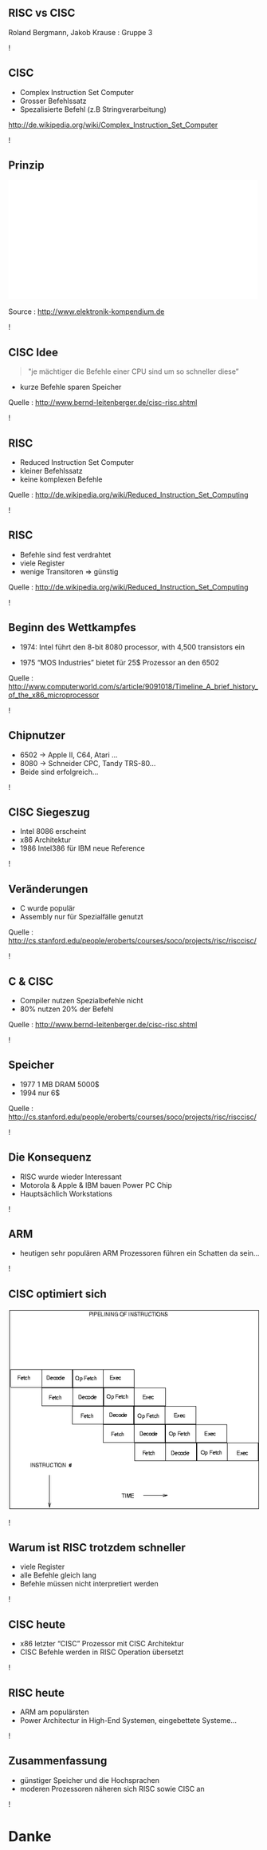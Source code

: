 ## RISC vs CISC

Roland Bergmann, Jakob Krause : Gruppe 3

!


## CISC

* Complex Instruction Set Computer
* Grosser Befehlssatz
* Spezalisierte Befehl (z.B Stringverarbeitung)

 http://de.wikipedia.org/wiki/Complex_Instruction_Set_Computer

!

## Prinzip 
![CISC](04122811.gif)

Source : http://www.elektronik-kompendium.de

!

## CISC Idee

> "je mächtiger die Befehle einer CPU sind um so schneller diese”

- kurze Befehle sparen Speicher

Quelle : http://www.bernd-leitenberger.de/cisc-risc.shtml

!

## RISC

- Reduced Instruction Set Computer
- kleiner Befehlssatz
- keine komplexen Befehle

 Quelle : http://de.wikipedia.org/wiki/Reduced_Instruction_Set_Computing

!

## RISC

- Befehle sind fest verdrahtet
- viele Register
- wenige Transitoren => günstig

 Quelle : http://de.wikipedia.org/wiki/Reduced_Instruction_Set_Computing

!



## Beginn des Wettkampfes

- 1974: Intel führt den  8-bit 8080 processor, with 4,500 transistors ein

- 1975 “MOS Industries” bietet für 25$ Prozessor an den 6502


Quelle : http://www.computerworld.com/s/article/9091018/Timeline_A_brief_history_of_the_x86_microprocessor

!

## Chipnutzer 

- 6502 → Apple II, C64, Atari …
- 8080 → Schneider CPC, Tandy TRS-80...
- Beide sind erfolgreich...

!

## CISC Siegeszug

- Intel 8086 erscheint
- x86 Architektur
- 1986  Intel386 für IBM neue Reference

!


## Veränderungen

- C wurde populär
- Assembly nur für Spezialfälle genutzt

Quelle : http://cs.stanford.edu/people/eroberts/courses/soco/projects/risc/risccisc/

!

## C & CISC
- Compiler nutzen Spezialbefehle nicht
- 80% nutzen 20% der Befehl

Quelle : http://www.bernd-leitenberger.de/cisc-risc.shtml

!

## Speicher

- 1977 1 MB DRAM 5000$
- 1994 nur 6$

Quelle : http://cs.stanford.edu/people/eroberts/courses/soco/projects/risc/risccisc/

!


## Die Konsequenz

- RISC wurde wieder Interessant
- Motorola & Apple & IBM bauen Power PC Chip
- Hauptsächlich Workstations

!

## ARM
- heutigen sehr populären ARM Prozessoren führen ein Schatten da sein...

!

## CISC optimiert sich
![Pipeline](pipeline.gif)

!

## Warum ist RISC trotzdem schneller
- viele Register
- alle Befehle gleich lang
- Befehle müssen nicht interpretiert werden

!

## CISC heute
- x86 letzter “CISC” Prozessor mit CISC Architektur 
- CISC Befehle werden in RISC Operation übersetzt

!

## RISC heute
- ARM am populärsten
- Power Architectur in High-End Systemen, eingebettete Systeme...

!

## Zusammenfassung

- günstiger Speicher und die Hochsprachen
- moderen Prozessoren näheren sich RISC sowie CISC an

!

# Danke


